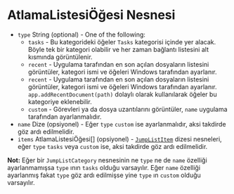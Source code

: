# AtlamaListesiÖğesi Nesnesi

* `type` String (optional) - One of the following:
  * `tasks` - Bu kategorideki öğeler `Tasks` kategorisi içinde yer alacak. Böyle tek bir kategori olabilir ve her zaman bağlantı listesini alt kısmında görüntülenir.
  * `recent` - Uygulama tarafından en son açılan dosyaların listesini görüntüler, kategori ismi ve öğeleri Windows tarafından ayarlanır.
  * `recent` - Uygulama tarafından en son açılan dosyaların listesini görüntüler, kategori ismi ve öğeleri Windows tarafından ayarlanır. `app.addRecentDocument(path)` dolaylı olarak kullanılarak öğeler bu kategoriye eklenebilir.
  * `custom` - Görevleri ya da dosya uzantılarını görüntüler, `name` uygulama tarafından ayarlanmalıdır.
* `name` Dize (opsiyonel) - Eğer `type` `custom` ise ayarlanmalıdır, aksi takdirde göz ardı edilmelidir.
* `items` AtlamaListesiÖğesi[] (opsiyonel) - [`JumpListItem`](jump-list-item.md) dizesi nesneleri, eğer `type` `tasks` veya `custom` ise, aksi takdirde göz ardı edilmelidir.

**Not:** Eğer bir `JumpListCategory` nesnesinin ne `type` ne de `name` özelliği ayarlanmamışsa `type` ının `tasks` olduğu varsayılır. Eğer `name` özelliği ayarlanmış fakat `type` göz ardı edilmişse yine `type` ın `custom` olduğu varsayılır.
